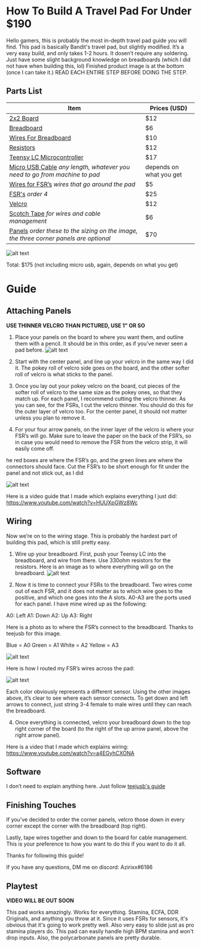 # How To Build A Travel Pad For Under $190

Hello gamers, this is probably the most in-depth travel pad guide you will find. This pad is basically Bandit's travel pad, but slightly modified. It’s a very easy build, and only takes 1-2 hours. It dosen’t require any soldering. Just have some slight background knowledge on breadboards (which I did not have when building this, lol) Finished product image is at the bottom (once I can take it.) READ EACH ENTIRE STEP BEFORE DOING THE STEP. 

## Parts List


| Item                                                                                       | Prices (USD)             |
|--------------------------------------------------------------------------------------------|--------------------------|
| [2x2 Board](https://www.homedepot.com/p/Sanded-Plywood-Common-15-32-in-x-2-ft-x-2-ft-Actual-0-451-in-x-23-75-in-x-23-75-in-300888/202093832?g_store=4180&source=shoppingads&locale=en-US)                                                                              | $12                      |
| [Breadboard](https://www.amazon.com/Pcs-MCIGICM-Points-Solderless-Breadboard/dp/B07PCJP9DY/ref=sr_1_7?dchild=1&keywords=breadboards&qid=1623441551&sr=8-7)                                                                             | $6                       |
| [Wires For Breadboard](https://www.amazon.com/AUSTOR-Lengths-Assorted-Preformed-Breadboard/dp/B07CJYSL2T/ref=sr_1_3?dchild=1&keywords=breadboard+wires&qid=1623441581&sr=8-3)                                                                   | $10                      |
| [Resistors](https://www.amazon.com/Elegoo-Values-Resistor-Assortment-Compliant/dp/B072BL2VX1/ref=sr_1_3?dchild=1&keywords=resistor+kit&qid=1623441602&sr=8-3)                                                                              | $12                      |
| [Teensy LC Microcontroller](https://www.amazon.com/Teensy-LC-with-pins/dp/B016MZVBOA/ref=sr_1_1?dchild=1&keywords=teensy+lc&qid=1623441625&sr=8-1)                                                              | $17                      |
| [Micro USB Cable](https://www.amazon.com/s?k=micro+usb+cable&crid=2AK4RHF2IM0ZI&sprefix=micro+usb+cab%2Caps%2C472&ref=nb_sb_ss_ts-doa-p_1_13) _any length, whatever you need to go from machine to pad_              | depends on  what you get |
| [Wires for FSR’s](https://www.amazon.com/EDGELEC-Breadboard-Optional-Assorted-Multicolored/dp/B07GD2BWPY/ref=sr_1_4?dchild=1&keywords=breadboard+jumper+wires&qid=1623441650&sr=8-4) _wires that go around the pad_                                         | $5                       |
| [FSR's](https://buyinterlinkelectronics.com/products/fsr-model-408-300mm-length?_pos=4&_sid=0b9c66a78&_ss=r) _order 4_                                                                        | $25                      |
| [Velcro ](https://www.amazon.com/VELCRO-Brand-Mounting-Adhesive-Concrete/dp/B09BNPHCZX/ref=sr_1_4?crid=25L34I0GGKYVJ&keywords=velcro+tape&qid=1643228556&sprefix=velcro+tape%2Caps%2C84&sr=8-4)                                                                                 | $12                      |
| [Scotch Tape](https://www.amazon.com/Learning-Resources-MMM3105-Scotch-Inches/dp/B016XTHB0I/ref=sr_1_3?dchild=1&keywords=scotch+tape&qid=1623441773&sr=8-3) _for wires and cable management_                                           | $6                       |
| [Panels](https://www.tapplastics.com/product/plastics/cut_to_size_plastic/polycarbonate_sheets/516) _order these to the sizing on the image,  the three corner panels are optional_ | $70                      |

![alt text](https://lh6.googleusercontent.com/sgTGmuUYJRUlOQxntgMo7a1ClsjP7E7tSf5ghex1MjURzje0U8Q5nkkzAGFcL8WvvsTZRY2bljqY1I9Pm6tbZQObU2p2M3k8tlyc0mf3eITMdioXAjiMTvNNMi8qWVjCw-9vWIXD)

Total: $175 (not including micro usb, again, depends on what you get)

# Guide

## Attaching Panels
**USE THINNER VELCRO THAN PICTURED, USE 1" OR SO**


1. Place your panels on the board to where you want them, and outline them with a pencil. It should be in this order, as if you’ve never seen a pad before.
![alt text](https://lh6.googleusercontent.com/LfSvpIpiNeRMPY35QtFitAa-Rq6XzXbZxiHji6KSWBoUBoTlnM3SqHOq0oGH5dkS3Gs9LRX_jpIL9IMzovk7FtBEVs-FH0lOmeXi1yF-bL5XureB1JrrrftcqjBJKw44Xkdl5CX5)

2. Start with the center panel, and line up your velcro in the same way I did it. The pokey roll of velcro side goes on the board, and the other softer roll of velcro is what sticks to the panel.
3. Once you lay out your pokey velcro on the board, cut pieces of the softer roll of velcro to the same size as the pokey ones, so that they match up. For each panel, I recommend cutting the velcro thinner. As you can see, for the FSRs, I cut the velcro thinner. You should do this for the outer layer of velcro too. For the center panel, it should not matter unless you plan to remove it.
4. For your four arrow panels, on the inner layer of the velcro is where your FSR’s will go. Make sure to leave the paper on the back of the FSR’s, so in case you would need to remove the FSR from the velcro strip, it will easily come off. 

he red boxes are where the FSR’s go, and the green lines are where the connectors should face. Cut the FSR’s to be short enough for fit under the panel and not stick out, as I did

![alt text](https://lh4.googleusercontent.com/pQVOHZWkJp4AkNxsHN6x-B3AayUMqLBKSfOIJ8bRpzCJaMdBuc1rxHpz5vVNEsODbDKHBi066Wwgkn3obAounRks8G3ikfKsGUaZWY5H6pNzaRlFeI0r-OhJaKI0SzWRz-GwGsKy)

Here is a video guide that I made which explains everything I just did: https://www.youtube.com/watch?v=HUUXpGWz8Wc

## Wiring
Now we’re on to the wiring stage. This is probably the hardest part of building this pad, which is still pretty easy. 

1. Wire up your breadboard. First, push your Teensy LC into the breadboard, and wire from there. Use 330ohm resistors for the resistors. Here is an image as to where everything will go on the breadboard. 
![alt text](https://lh6.googleusercontent.com/9R0bf6alMcnYX5_5ooqffDPpWqmE8lXokOfNFBwsROGCq4GiIZoDhuZIPSpSNp_urYUhaO6y9WJyUGOZGZz9IkhMGEmcXygMiV-Pb506OH9XIOLNAKNXuL_tKoXlJ8sxKKHfdcTB)

2. Now it is time to connect your FSRs to the breadboard. Two wires come out of each FSR, and it does not matter as to which wire goes to the positive, and which one goes into the A slots. A0-A3 are the ports used for each panel. I have mine wired up as the following:

A0: Left
A1: Down
A2: Up
A3: Right

Here is a photo as to where the FSR’s connect to the breadboard. Thanks to teejusb for this image.

Blue = A0
Green = A1
White = A2
Yellow = A3

![alt text](https://lh3.googleusercontent.com/wI7e1QWydvNEFqShcWEfiSsirp8gG64zz7NwLTxrDX21ZDzSgy5icTmMbITVC4QRm4zkEGtX5lYlqtdxV15PnLrS7D9kzaxks8ZBGeR1k2wH0tjyjzW_5neScHZa75UjpOscjdLV)

Here is how I routed my FSR’s wires across the pad:

![alt text](https://lh4.googleusercontent.com/OB__IkSKys3D-z1x4K57DEV-3Ln63b8oMytikRfI2SDVCpOkMyAhTUtVOqE5yrKnR3-PAeFkvQhm3lx8CDdhytLpRpgcvTPqwjU1L3iL)

Each color obviously represents a different sensor. Using the other images above, it’s clear to see where each sensor connects. To get down and left arrows to connect, just string 3-4 female to male wires until they can reach the breadboard.

4. Once everything is connected, velcro your breadboard down to the top right corner of the board (to the right of the up arrow panel, above the right arrow panel). 

Here is a video that I made which explains wiring: 
https://www.youtube.com/watch?v=a4EGyhCXONA

## Software 

I don’t need to explain anything here. Just follow [teejusb's guide](https://github.com/teejusb/fsr)

## Finishing Touches

 If you’ve decided to order the corner panels, velcro those down in every corner except the corner with the breadboard (top right). 

Lastly, tape wires together and down to the board for cable management. This is your preference to how you want to do this if you want to do it all.

Thanks for following this guide!

If you have any questions, DM me on discord: Azirixx#6186

## Playtest

**VIDEO WILL BE OUT SOON**

This pad works amazingly. Works for everything. Stamina, ECFA, DDR Originals, and anything you throw at it. Since it uses FSRs for sensors, it's obvious that it's going to work pretty well. Also very easy to slide just as pro stamina players do. This pad can easily handle high BPM stamina and won't drop inputs. Also, the polycarbonate panels are pretty durable.
